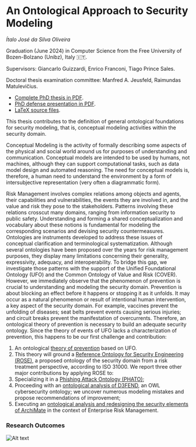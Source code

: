# An Ontological Approach to Security Modeling

_Ítalo José da Silva Oliveira_

Graduation (June 2024) in Computer Science from the Free University of Bozen-Bolzano (Unibz), Italy 🇮🇹.

Supervisors: Giancarlo Guizzardi, Enrico Franconi, Tiago Prince Sales.

Doctoral thesis examination committee: Manfred A. Jeusfeld, Raimundas Matulevičius.

- [Complete PhD thesis in PDF](https://github.com/italojsoliveira/security-ontology-phd-thesis-unibz/blob/main/Ph_D__Thesis___An_Ontological_Approach_to_Security_Modeling_pdfa.pdf).
- [PhD defense presentation in PDF](https://github.com/italojsoliveira/security-ontology-phd-thesis-unibz/blob/main/My%20PhD%20thesis%20presentation.pdf).
- [LaTeX source files](https://github.com/italojsoliveira/security-ontology-phd-thesis-unibz/blob/main/Ph.D.%20Thesis%20-%20An%20Ontological%20Approach%20to%20Security%20Modeling.zip).

This thesis contributes to the definition of general ontological foundations for security modeling, that is, conceptual modeling activities within the security domain.

Conceptual Modeling is the activity of formally describing some aspects of the physical and social world around us for purposes of understanding and communication. Conceptual models are intended to be used by humans, not machines, although they can support computational tasks, such as data model design and automated reasoning. The need for conceptual models is, therefore, a human need to understand the environment by a form of intersubjective representation (very often a diagrammatic form).

Risk Management involves complex relations among objects and agents, their capabilities and vulnerabilities, the events they are involved in, and the value and risk they pose to the stakeholders. Patterns involving these relations crosscut many domains, ranging from information security to public safety. Understanding and forming a shared conceptualization and vocabulary about these notions is fundamental for modeling the corresponding scenarios and devising security countermeasures. Ontologies are instruments developed to address these issues of conceptual clarification and terminological systematization. Although several ontologies have been proposed over the years for risk management purposes, they display many limitations concerning their generality, expressivity, adequacy, and interoperability. To bridge this gap, we investigate those patterns with the support of the Unified Foundational Ontology (UFO) and the Common Ontology of Value and Risk (COVER). However, we immediately observe that the phenomenon of prevention is crucial to understanding and modeling the security domain. Prevention is about blocking an effect before it happens or stopping it as it unfolds. It may occur as a natural phenomenon or result of intentional human intervention, a key aspect of the security domain. For example, vaccines prevent the unfolding of diseases; seat belts prevent events causing serious injuries; and circuit breaks prevent the manifestation of overcurrents. Therefore, an ontological theory of prevention is necessary to build an adequate security ontology. Since the theory of events of UFO lacks a characterization of prevention, this happens to be our first challenge and contribution:

1. An ontological [theory of prevention](https://github.com/utwente-scs/prevention-ontology) based on UFO.
2. This theory will ground a [Reference Ontology for Security Engineering (ROSE)](https://purl.org/security-ontology), a proposed ontology of the security domain from a risk treatment perspective, according to ISO 31000. We report three other major contributions by applying ROSE to:
3. Specializing it in a [Phishing Attack Ontology (PHATO)](https://purl.org/phishing-ontology);
4. Proceeding with an [ontological analysis of D3FEND](https://purl.org/d3fend-analysis), an OWL cybersecurity ontology; we uncover numerous modeling mistakes and propose recommendations of improvement;
5. Executing an [ontological analysis and redesigning the security elements of ArchiMate](https://github.com/unibz-core/security-archimate) in the context of Enterprise Risk Management.


### Research Outcomes

![Alt text](https://github.com/italojsoliveira/security-ontology-phd-thesis-unibz/blob/main/research_outcomes.png "Research Outcomes")
